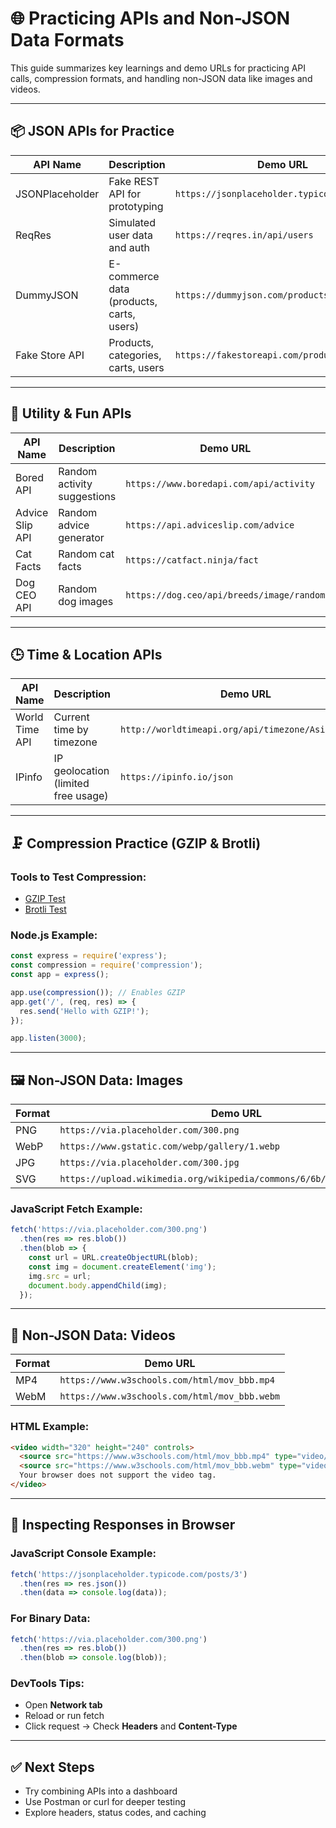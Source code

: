 # 🌐 Practicing APIs and Non-JSON Data Formats

This guide summarizes key learnings and demo URLs for practicing API calls, compression formats, and handling non-JSON data like images and videos.

---

## 📦 JSON APIs for Practice

| API Name         | Description                                | Demo URL                                      |
|------------------|--------------------------------------------|-----------------------------------------------|
| JSONPlaceholder  | Fake REST API for prototyping              | `https://jsonplaceholder.typicode.com/posts`  |
| ReqRes           | Simulated user data and auth               | `https://reqres.in/api/users`                 |
| DummyJSON        | E-commerce data (products, carts, users)   | `https://dummyjson.com/products`              |
| Fake Store API   | Products, categories, carts, users         | `https://fakestoreapi.com/products`           |

---

## 🧠 Utility & Fun APIs

| API Name         | Description                                | Demo URL                                      |
|------------------|--------------------------------------------|-----------------------------------------------|
| Bored API        | Random activity suggestions                | `https://www.boredapi.com/api/activity`       |
| Advice Slip API  | Random advice generator                    | `https://api.adviceslip.com/advice`           |
| Cat Facts        | Random cat facts                           | `https://catfact.ninja/fact`                  |
| Dog CEO API      | Random dog images                          | `https://dog.ceo/api/breeds/image/random`     |

---

## 🕒 Time & Location APIs

| API Name         | Description                                | Demo URL                                      |
|------------------|--------------------------------------------|-----------------------------------------------|
| World Time API   | Current time by timezone                   | `http://worldtimeapi.org/api/timezone/Asia/Kolkata` |
| IPinfo           | IP geolocation (limited free usage)        | `https://ipinfo.io/json`                      |

---

## 🗜️ Compression Practice (GZIP & Brotli)

### Tools to Test Compression:
- [GZIP Test](https://www.giftofspeed.com/gzip-test/)
- [Brotli Test](https://tools.keycdn.com/brotli-test)

### Node.js Example:
```js
const express = require('express');
const compression = require('compression');
const app = express();

app.use(compression()); // Enables GZIP
app.get('/', (req, res) => {
  res.send('Hello with GZIP!');
});

app.listen(3000);
```

---

## 🖼️ Non-JSON Data: Images

| Format | Demo URL |
|--------|----------|
| PNG    | `https://via.placeholder.com/300.png` |
| WebP   | `https://www.gstatic.com/webp/gallery/1.webp` |
| JPG    | `https://via.placeholder.com/300.jpg` |
| SVG    | `https://upload.wikimedia.org/wikipedia/commons/6/6b/Bitmap_VS_SVG.svg` |

### JavaScript Fetch Example:
```js
fetch('https://via.placeholder.com/300.png')
  .then(res => res.blob())
  .then(blob => {
    const url = URL.createObjectURL(blob);
    const img = document.createElement('img');
    img.src = url;
    document.body.appendChild(img);
  });
```

---

## 🎥 Non-JSON Data: Videos

| Format | Demo URL |
|--------|----------|
| MP4    | `https://www.w3schools.com/html/mov_bbb.mp4` |
| WebM   | `https://www.w3schools.com/html/mov_bbb.webm` |

### HTML Example:
```html
<video width="320" height="240" controls>
  <source src="https://www.w3schools.com/html/mov_bbb.mp4" type="video/mp4">
  <source src="https://www.w3schools.com/html/mov_bbb.webm" type="video/webm">
  Your browser does not support the video tag.
</video>
```

---

## 🧪 Inspecting Responses in Browser

### JavaScript Console Example:
```js
fetch('https://jsonplaceholder.typicode.com/posts/3')
  .then(res => res.json())
  .then(data => console.log(data));
```

### For Binary Data:
```js
fetch('https://via.placeholder.com/300.png')
  .then(res => res.blob())
  .then(blob => console.log(blob));
```

### DevTools Tips:
- Open **Network tab**
- Reload or run fetch
- Click request → Check **Headers** and **Content-Type**

---

## ✅ Next Steps

- Try combining APIs into a dashboard
- Use Postman or curl for deeper testing
- Explore headers, status codes, and caching
